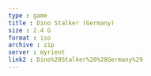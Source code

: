 ```yaml
---
type : game
title : Dino Stalker (Germany)
size : 2.4 G
format : iso
archive : zip
server : myrient
link2 : Dino%20Stalker%20%28Germany%29
---
```

